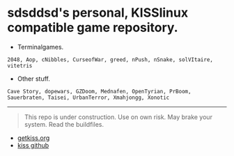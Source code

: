 # sdsddsd's personal, KISSlinux compatible game repository.

- Terminalgames.
```
2048, Aop, cNibbles, CurseofWar, greed, nPush, nSnake, solVItaire, vitetris
```

- Other stuff.
```
Cave Story, dopewars, GZDoom, Mednafen, OpenTyrian, PrBoom, Sauerbraten, Taisei, UrbanTerror, Xmahjongg, Xonotic
```

---

> This repo is under construction. Use on own risk. May brake your system. Read the buildfiles.


* [getkiss.org](https://getkiss.org/)
* [kiss github](https://github.com/kisslinux)
